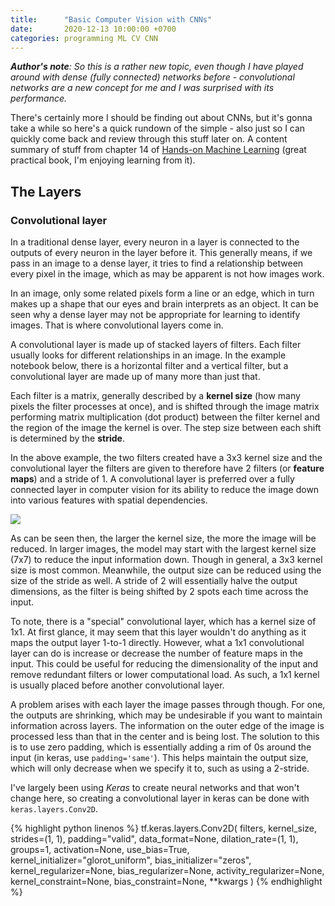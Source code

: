 ```yaml
---
title:      "Basic Computer Vision with CNNs"
date:       2020-12-13 10:00:00 +0700
categories: programming ML CV CNN
---
```

___Author's note__: So this is a rather new topic, even though I have played around with dense (fully connected) networks before - convolutional networks are a new concept for me and I was surprised with its performance._

There's certainly more I should be finding out about CNNs, but it's gonna take a while so here's a quick rundown of the simple - also just so I can quickly come back and review through this stuff later on. A content summary of stuff from chapter 14 of [Hands-on Machine Learning](https://github.com/ageron/handson-ml2) (great practical book, I'm enjoying learning from it).

## The Layers

### Convolutional layer

In a traditional dense layer, every neuron in a layer is connected to the outputs of every neuron in the layer before it.
This generally means, if we pass in an image to a dense layer, it tries to find a relationship between every pixel in the image, which as may be apparent is not how images work.

In an image, only some related pixels form a line or an edge, which in turn makes up a shape that our eyes and brain interprets as an object. It can be seen why a dense layer may not be appropriate for learning to identify images. That is where convolutional layers come in.

A convolutional layer is made up of stacked layers of filters. Each filter usually looks for different relationships in an image. In the example notebook below, there is a horizontal filter and a vertical filter, but a convolutional layer are made up of many more than just that.

<script src="https://gist.github.com/keptsecret/077e37e5e79ada29cc109ef48e14db23.js"></script>

Each filter is a matrix, generally described by a __kernel size__ (how many pixels the filter processes at once), and is shifted through the image matrix performing matrix multiplication (dot product) between the filter kernel and the region of the image the kernel is over. The step size between each shift is determined by the __stride__.

In the above example, the two filters created have a 3x3 kernel size and the convolutional layer the filters are given to therefore have 2 filters (or __feature maps__) and a stride of 1.
A convolutional layer is preferred over a fully connected layer in computer vision for its ability to reduce the image down into various features with spatial dependencies.

<img src="https://miro.medium.com/max/1356/1*-OM6jQTMNACDX2vAh_lvMQ.png">

As can be seen then, the larger the kernel size, the more the image will be reduced. In larger images, the model may start with the largest kernel size (7x7) to reduce the input information down. Though in general, a 3x3 kernel size is most common.
Meanwhile, the output size can be reduced using the size of the stride as well. A stride of 2 will essentially halve the output dimensions, as the filter is being shifted by 2 spots each time across the input.

To note, there is a "special" convolutional layer, which has a kernel size of 1x1. At first glance, it may seem that this layer wouldn't do anything as it maps the output layer 1-to-1 directly.
However, what a 1x1 convolutional layer can do is increase or decrease the number of feature maps in the input. This could be useful for reducing the dimensionality of the input and remove redundant filters or lower computational load. As such, a 1x1 kernel is usually placed before another convolutional layer.

A problem arises with each layer the image passes through though. For one, the outputs are shrinking, which may be undesirable if you want to maintain information across layers. The information on the outer edge of the image is processed less than that in the center and is being lost. The solution to this is to use zero padding, which is essentially adding a rim of 0s around the input (in keras, use `padding='same'`). This helps maintain the output size, which will only decrease when we specify it to, such as using a 2-stride.

I've largely been using _Keras_ to create neural networks and that won't change here, so creating a convolutional layer in keras can be done with `keras.layers.Conv2D`.

{% highlight python linenos %}
tf.keras.layers.Conv2D(
    filters,
    kernel_size,
    strides=(1, 1),
    padding="valid",
    data_format=None,
    dilation_rate=(1, 1),
    groups=1,
    activation=None,
    use_bias=True,
    kernel_initializer="glorot_uniform",
    bias_initializer="zeros",
    kernel_regularizer=None,
    bias_regularizer=None,
    activity_regularizer=None,
    kernel_constraint=None,
    bias_constraint=None,
    **kwargs
)
{% endhighlight %}
